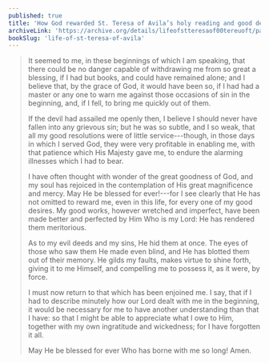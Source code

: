 ```yaml
---
published: true
title: 'How God rewarded St. Teresa of Avila’s holy reading and good desires in the beginning of her devout life'
archiveLink: 'https://archive.org/details/lifeofstteresaof00tereuoft/page/23?view=theater'
bookSlug: 'life-of-st-teresa-of-avila'
---
```


> It seemed to me, in these beginnings of which I am speaking, that there could be no danger capable of withdrawing me from so great a blessing, if I had but books, and could have remained alone; and I believe that, by the grace of God, it would have been so, if I had had a master or any one to warn me against those occasions of sin in the beginning, and, if I fell, to bring me quickly out of them.
>
> If the devil had assailed me openly then, I believe I should never have fallen into any grievous sin; but he was so subtle, and I so weak, that all my good resolutions were of little service---though, in those days in which I served God, they were very profitable in enabling me, with that patience which His Majesty gave me, to endure the alarming illnesses which I had to bear.
>
> I have often thought with wonder of the great goodness of God, and my soul has rejoiced in the contemplation of His great magnificence and mercy. May He be blessed for ever!---for I see clearly that He has not omitted to reward me, even in this life, for every one of my good desires. My good works, however wretched and imperfect, have been made better and perfected by Him Who is my Lord: He has rendered them meritorious.
>
> As to my evil deeds and my sins, He hid them at once. The eyes of those who saw them He made even blind, and He has blotted them out of their memory. He gilds my faults, makes virtue to shine forth, giving it to me Himself, and compelling me to possess it, as it were, by force.
>
> I must now return to that which has been enjoined me. I say, that if I had to describe minutely how our Lord dealt with me in the beginning, it would be necessary for me to have another understanding than that I have: so that I might be able to appreciate what I owe to Him, together with my own ingratitude and wickedness; for I have forgotten it all.
>
> May He be blessed for ever Who has borne with me so long! Amen.
